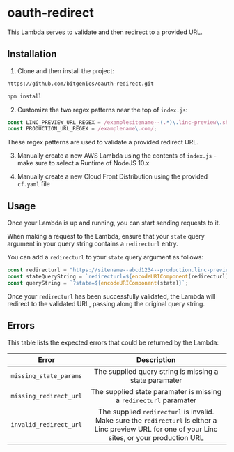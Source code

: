 # oauth-redirect

This Lambda serves to validate and then redirect to a provided URL.

## Installation

1. Clone and then install the project:

```bash
https://github.com/bitgenics/oauth-redirect.git
```

```bash
npm install
```

2. Customize the two regex patterns near the top of `index.js`:

```javascript
const LINC_PREVIEW_URL_REGEX = /examplesitename--(.*)\.linc-preview\.sh/;
const PRODUCTION_URL_REGEX = /examplename\.com/;
```

These regex patterns are used to validate a provided redirect URL.

3. Manually create a new AWS Lambda using the contents of `index.js` - make sure to select a Runtime of NodeJS 10.x

4. Manually create a new Cloud Front Distribution using the provided `cf.yaml` file

## Usage

Once your Lambda is up and running, you can start sending requests to it.

When making a request to the Lambda, ensure that your `state` query argument in your query string contains a `redirecturl` entry.

You can add a `redirecturl` to your `state` query argument as follows:

```javascript
const redirecturl = "https://sitename--abcd1234--production.linc-preview.sh/";
const stateQueryString = `redirecturl=${encodeURIComponent(redirecturl)}`;
const queryString = `?state=${encodeURIComponent(state)}`;
```

Once your `redirecturl` has been successfully validated, the Lambda will redirect to the validated URL, passing along the original query string.

## Errors

This table lists the expected errors that could be returned by the Lambda:

| Error                  |                                                                    Description                                                                     |
| ---------------------- | :------------------------------------------------------------------------------------------------------------------------------------------------: |
| `missing_state_params` |                                               The supplied query string is missing a state paramater                                               |
| `missing_redirect_url` |                                         The supplied state paramater is missing a `redirecturl` paramater                                          |
| `invalid_redirect_url` | The supplied `redirecturl` is invalid. Make sure the `redirecturl` is either a Linc preview URL for one of your Linc sites, or your production URL |
